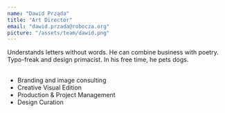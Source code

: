 ```yaml
---
name: "Dawid Prząda"
title: "Art Director"
email: "dawid.przada@robocza.org"
picture: "/assets/team/dawid.png"
---
```

Understands letters without words. He can combine business with poetry. Typo-freak and design primacist. In his free time, he pets dogs.
<br>
<br>
- Branding and image consulting
- Creative Visual Edition
- Production & Project Management
- Design Curation
